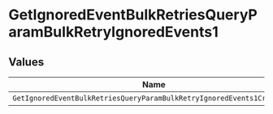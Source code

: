 # GetIgnoredEventBulkRetriesQueryParamBulkRetryIgnoredEvents1


## Values

| Name                                                                   | Value                                                                  |
| ---------------------------------------------------------------------- | ---------------------------------------------------------------------- |
| `GetIgnoredEventBulkRetriesQueryParamBulkRetryIgnoredEvents1CreatedAt` | created_at                                                             |